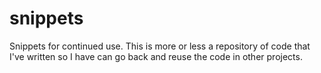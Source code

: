 # snippets
Snippets for continued use. This is more or less a repository of code that I've written so I have can go back and reuse the code in other projects.
